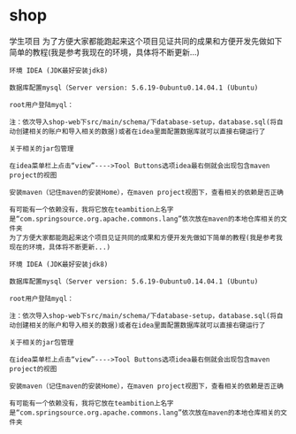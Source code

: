 # shop
学生项目
为了方便大家都能跑起来这个项目见证共同的成果和方便开发先做如下简单的教程(我是参考我现在的环境，具体将不断更新...)

    环境 IDEA (JDK最好安装jdk8)

    数据库配置mysql（Server version: 5.6.19-0ubuntu0.14.04.1 (Ubuntu)

    root用户登陆myql：

    注：依次导入shop-web下src/main/schema/下database-setup，database.sql(将自动创建相关的账户和导入相关的数据)或者在idea里面配置数据库就可以直接右键运行了

    关于相关的jar包管理

    在idea菜单栏上点击“view”---->Tool Buttons选项idea最右侧就会出现包含maven project的视图

    安装maven（记住maven的安装Home），在maven project视图下，查看相关的依赖是否正确

    有可能有一个依赖没有，我将它放在teambition上名字是“com.springsource.org.apache.commons.lang”依次放在maven的本地仓库相关的文件夹
    为了方便大家都能跑起来这个项目见证共同的成果和方便开发先做如下简单的教程(我是参考我现在的环境，具体将不断更新...)

    环境 IDEA (JDK最好安装jdk8)

    数据库配置mysql（Server version: 5.6.19-0ubuntu0.14.04.1 (Ubuntu)

    root用户登陆myql：

    注：依次导入shop-web下src/main/schema/下database-setup，database.sql(将自动创建相关的账户和导入相关的数据)或者在idea里面配置数据库就可以直接右键运行了

    关于相关的jar包管理

    在idea菜单栏上点击“view”---->Tool Buttons选项idea最右侧就会出现包含maven project的视图

    安装maven（记住maven的安装Home），在maven project视图下，查看相关的依赖是否正确

    有可能有一个依赖没有，我将它放在teambition上名字是“com.springsource.org.apache.commons.lang”依次放在maven的本地仓库相关的文件夹


